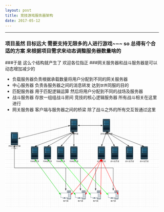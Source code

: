 ```yaml
---
layout: post
title: 竞技游戏服务器架构
date: 2017-05-12
---
```


----------
### 项目虽然 目标远大 需要支持无限多的人进行游戏~~~ so 总得有个合适的方案 来根据项目需求来动态调整服务器数量啥的 
###于是 这么个结构就产生了 欢迎各位指正
###网关服务器和战斗服务器是可以动态增加减少的
- 负载服务器负责根据承载数量将用户分配到不同的网关服务器
- 中心服务器 负责各服务器之间的消息转发 达到`世界`同服的目的 
- 匹配服务器 用于匹配逻辑运算 然后将用户分配到不同的战场及服务器
- 战斗服务器 存放一组组战斗房间 竞技的核心逻辑服务器 所有战斗相关在这里进行
- 网关服务器 客户端与服务器之间的桥梁 除了战斗之外的所有交互皆通过这里

![](/assets/images/服务器分布架构.png)